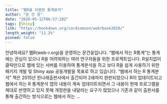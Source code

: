 ```yaml
---
title: "웹R을 이용한 통계분석"
author: "문 건 웅"
date: "2020-05-12T06:57:28Z"
tags: [Shiny]
link: "https://bookdown.org/cardiomoon/webrbook2020/"
length_weight: "11.2%"
pinned: false
---
```


안녕하세요? 웹R(web-r.org)을 운영하는 문건웅입니다. “웹에서 하는 R통계”는 통계에는 관심이 있으나 R을 어려워하는 여러 연구자들을 위한 프로젝트입니다. R설치없이 클릭만으로 웹에 있는 서버를 이용하여 통계분석을 하고 보다 R을 쉽게 사용하기 위한 패키지 개발 및 Shiny app 공동개발을 목표로 하고 있습니다. “웹에서 하는 R 통계분석” 책은 2015년 한나래출판사에서 출간되어 2쇄까지 완판되었으나 R이 업데이트되고 웹에서 하는 R 통계분석 앱의 내용이 계속 업데이트되면서 그 내용이 현재 프로그램을 제대로 반영하고 있지 못해 개정판을 내달라는 요구가 많았으나 기존과 같이 출판사를 통해 출간하는 방식으로는 웹에서 하는  ...
